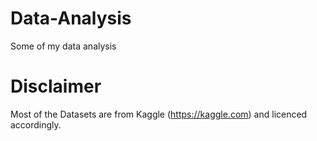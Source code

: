 # Data-Analysis
Some of my data analysis
# Disclaimer
Most of the Datasets are from Kaggle (https://kaggle.com) and licenced accordingly.  
